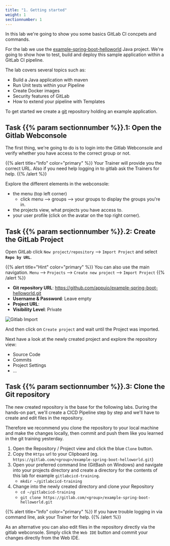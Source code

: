 ```yaml
---
title: "1. Getting started"
weight: 1
sectionnumber: 1
---
```


In this lab we're going to show you some basics GitLab CI concpets and commands.

For the lab we use the [example-spring-boot-helloworld](https://github.com/appuio/example-spring-boot-helloworld) Java project. We're going to show how to test, build and deploy this sample application within a GitLab CI pipeline.

The lab covers several topics such as:

* Build a Java application with maven
* Run Unit tests within your Pipeline
* Create Docker images
* Security features of GitLab
* How to extend your pipeline with Templates

To get started we create a [git](https://git-scm.com/) repository holding an example application.


## Task {{% param sectionnumber %}}.1: Open the Gitlab Webconsole

The first thing, we're going to do is to login into the Gitlab Webconsole and verify whether you have access to the correct group or not.

{{% alert title="Info" color="primary" %}}
Your Trainer will provide you the correct URL.
Also if you need help logging in to gitlab ask the Trainers for help.
{{% /alert %}}

Explore the different elements in the webconsole:

* the menu (top left corner)
  * click menu --> groups --> your groups to display the groups you're in.
* the projects view, what projects you have access to.
* your user profile (click on the avatar on the top right corner).


## Task {{% param sectionnumber %}}.2: Create the GitLab Project

Open GitLab click `New project/repository` --> `Import Project` and select **`Repo by URL`**.

{{% alert title="Hint" color="primary" %}}
You can also use the main navigation. `Menu` --> `Projects` --> `Create new project` --> `Import Project`
{{% /alert %}}

* **Git repository URL**: https://github.com/appuio/example-spring-boot-helloworld.git
* **Username & Password**: Leave empty
* **Project URL**: <!-- TODO -->
* **Visibility Level**: Private

![Gitlab Import](../import_project.png)

And then click on `Create project` and wait until the Project was imported.

Next have a look at the newly created project and explore the repository view:

* Source Code
* Commits
* Project Settings
* ...


## Task {{% param sectionnumber %}}.3: Clone the Git repository

The new created repository is the base for the following labs. During the hands-on part, we'll create a CICD Pipeline step by step and we'll have to create and edit files in the repository.

Therefore we recommend you clone the repository to your local machine and make the changes locally, then commit and push them like you learned in the git training yesterday.

1. Open the Repository / Project view and click the blue `Clone` button.
1. Copy the `Https` url to your Clipboard (eg. `https://gitlab.com/<group>/example-spring-boot-helloworld.git`)
1. Open your preferred command line (GitBash on Windows) and navigate into your projects directory and create a directory for the contents of this lab  for example `gitlabcicd-training`.
   * `mkdir ~/gitlabcicd-training`
1. Change into the newly created directory and clone your Repository
   * `cd ~/gitlabcicd-training`
   * `git clone https://gitlab.com/<group>/example-spring-boot-helloworld.git`


{{% alert title="Info" color="primary" %}}
If you have trouble logging in via command line, ask your Trainer for help.
{{% /alert %}}

As an alternative you can also edit files in the repository directly via the gitlab webconsole.
Simply click the `Web IDE` button and commit your changes directly from the Web IDE.
